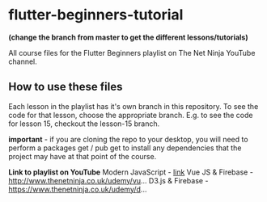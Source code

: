 # flutter-beginners-tutorial
**(change the branch from master to get the different lessons/tutorials)**

All course files for the Flutter Beginners playlist on The Net Ninja YouTube channel.

## How to use these files
Each lesson in the playlist has it's own branch in this repository. To see the code for that lesson, choose the appropriate branch. E.g. to see the code for lesson 15, checkout the lesson-15 branch.

**important** - if you are cloning the repo to your desktop, you will need to perform a packages get / pub get to install any dependencies that the project may have at that point of the course.

**Link to playlist on YouTube**
 Modern JavaScript - [link](https://www.youtube.com/redirect?event=video_description&q=https%3A%2F%2Fwww.thenetninja.co.uk%2Fudemy%2Fmodern-javascript&redir_token=QUFFLUhqa3lpVHUxbkxzWFQwcFdxMkhaM0t3MDM4d3IxQXxBQ3Jtc0tra1BXcjlsUDdjQV9hTTVkSzVKMnVrUU9kMWdMcmhERlpIeFlac3lCdVNDYlEwcnBXaGRwZy0ySHU3aml4LXZOeVdDeFVmMkhBS0RjaHdFdmlFTVVFcGhYMi1TQmg4cV9sSmdHOVpCZ3d2elE4THZ4Yw%3D%3D&v=sZw8opj38Vo)
 Vue JS  & Firebase - http://www.thenetninja.co.uk/udemy/vu...
 D3.js & Firebase - https://www.thenetninja.co.uk/udemy/d...

